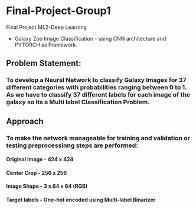 # Final-Project-Group1
Final Project ML2-Deep Learning
- Galaxy Zoo Image Classification - using CNN architecture and PYTORCH as Framework.

## Problem Statement:
### To develop a Neural Network to classify Galaxy Images for 37 different categories with probabilities ranging between 0 to 1. As we have to classify 37 different labels for each image of the galaxy so its a Multi label Classification Problem.

## Approach
### To make the network manageable for training and validation or testing preprocessinng steps are performed:
#### Original Image - 424 x 424 
#### Center Crop - 256 x 256
#### Image Shape - 3 x 64 x 64  (RGB)
#### Target labels - One-hot encoded using Multi-label Binarizer
